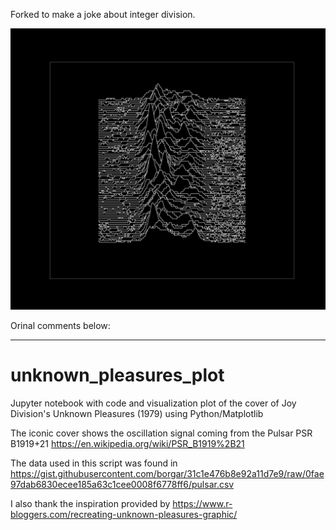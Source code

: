 Forked to make a joke about integer division.

![](./plot.png)

Orinal comments below:

----

# unknown_pleasures_plot
Jupyter notebook with code and visualization plot of the cover of Joy Division's Unknown Pleasures (1979) using Python/Matplotlib

The iconic cover shows the oscillation signal coming from the Pulsar PSR B1919+21 https://en.wikipedia.org/wiki/PSR_B1919%2B21

The data used in this script was found in https://gist.githubusercontent.com/borgar/31c1e476b8e92a11d7e9/raw/0fae97dab6830ecee185a63c1cee0008f6778ff6/pulsar.csv

I also thank the inspiration provided by https://www.r-bloggers.com/recreating-unknown-pleasures-graphic/

